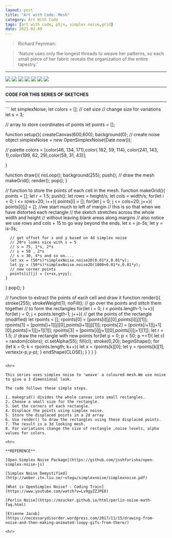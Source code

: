 ```yaml
---
layout: post
title: "Art with Code: Mesh"
category: Art With Code
tags: [art with code, p5js, simplex noise,grid]
date: 2021-02-09
---
```

> Richard Feynman:  

>  'Nature uses only the longest threads to weave her patterns, so each small piece of her fabric reveals the organization of the entire tapestry.'  


<hr>
<img src = "/images/023a.png"/>

<img src = "/images/023b.png"/>  

<img src = "/images/023c.png"/>

<img src = "/images/023d.png"/>

<img src = "/images/023e.png"/>

<img src = "/images/023f.png"/>  

<img src = "/images/023g.png"/>  

<hr>

**CODE FOR THIS SERIES OF SKETCHES**
<hr>
```
let simplexNoise;
let colors = [];
// cell size
// change size for variations
let s = 3;

// array to store coordinates of points
let points = [];

function setup(){
  createCanvas(600,600);
  background(0);
  // create noise object
  simplexNoise = new OpenSimplexNoise(Date.now());

  // palette
  colors = [color(46, 134, 171),color( 162, 59, 114),
            color(241, 143, 1),color(199, 62, 29),color(59, 31, 43)];

}

function draw(){
  noLoop();
  background(255);
  push();
  // draw the mesh
  makeGrid();
  render();
  pop();
}

// function to store the points of each cell in the mesh.
function makeGrid(){
  points = [];
  let r = 1.5;
  push();
  let rows = height/s;
  let cols = width/s;
  for(let i = 0; i <= rows+20; i++){
    points[i] = [];
    for(let j = 0; j <= cols+20; j++){
      points[i][j] = [];
      //we start much to left of margin
      // this is so that when we have distorted each rectangle
      // the sketch stretches across the whole width and height
      // without leaving blank areas along margins
      // also notice we use rows and cols + 15 to go way beyond the ends.
      let x = j*s-5*s;
      let y = i*s-5*s;

      // get offset for x and y based on 4d simplex noise
      // 20*s looks nice with s = 5
      // s = 75, 1*s, 2*s
      // s = 50 , 2*s
      // s = 30, 4*s and so on....
      let xx = (50*s)*simplexNoise.noise2D(0.01*x,0.01*y);
      let yy = (50*s)*simplexNoise.noise2D(1000+0.01*x,0.01*y);
      // new corner points
      points[i][j] = [x+xx,y+yy];
    }
  }
  pop();
}

// function to extract the points of each cell and draw it
function render(){
  stroke(255);
  strokeWeight(1);
  noFill();
  // go over the points and stitch them together
  // to form the rectangles
  for(let i = 0; i < points.length-1; i++){
    for(let j = 0; j < points.length-1; j++){
      // get the points of the rectangle (modified)
      let rpoints = [];
      rpoints[0] = [points[i][j][0],points[i][j][1]];
      rpoints[1] = [points[i+1][j][0],points[i+1][j][1]];
      rpoints[2] = [points[i+1][j+1][0],points[i+1][j+1][1]];
      rpoints[3] = [points[i][j+1][0],points[i][j+1][1]];
      let r = 1.5;
      // draw the rectangle with new points
      for(let p = 0; p < 50; p +=1){
        let cl = random(colors);
        cl.setAlpha(55);
        fill(cl);
        stroke(0,20);
        beginShape();
        for (let k = 0; k < rpoints.length; k++){
          let x = rpoints[k][0];
          let y = rpoints[k][1];
          vertex(x-p,y-p);
        }
        endShape(CLOSE);
      }
    }
  }
}

```

<hr>

This series uses simplex noise to 'weave' a coloured mesh.We use noise to give a 3 dimensional look.

The code follows these simple steps.

1. makegrid() divides the whole canvas into small rectangles.
2. Choose a small size for the rectangle.
3. Get the corners of each rectangle.
4. Displace the points using simplex noise.
5. Store the displaced points in a 2d array
6. Use render() to draw the rectangles using these displaced points.
7. The result is a 3d looking mesh.
8. For variations change the size of rectangle ,noise levels, alpha values for colors.

<hr>

**REFERENCE**

[Open Simplex Noise Package](https://github.com/joshforisha/open-simplex-noise-js)

[Simplex Noise Demystified](http://weber.itn.liu.se/~stegu/simplexnoise/simplexnoise.pdf)

[What is OpenSimplex Noise? - Coding Train](https://www.youtube.com/watch?v=Lv9gyZZJPE0)

[Perlin Noise](https://mzucker.github.io/html/perlin-noise-math-faq.html)

[Etienne Jacob](https://necessarydisorder.wordpress.com/2017/11/15/drawing-from-noise-and-then-making-animated-loopy-gifs-from-there/)

<hr>
